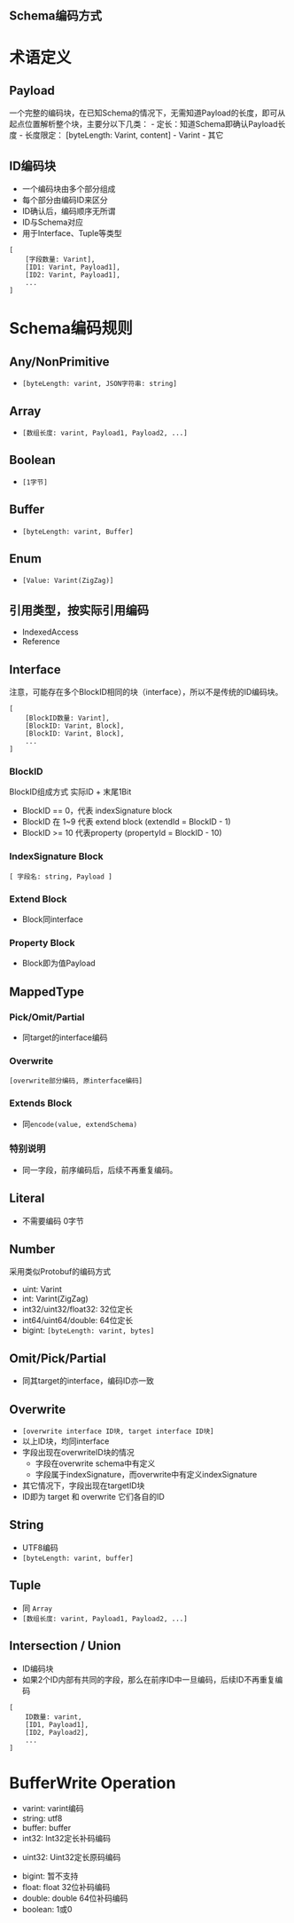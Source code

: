 Schema编码方式
---

# 术语定义

## Payload
一个完整的编码块，在已知Schema的情况下，无需知道Payload的长度，即可从起点位置解析整个块，主要分以下几类：
    - 定长：知道Schema即确认Payload长度
    - 长度限定： [byteLength: Varint, content]
    - Varint
    - 其它

## ID编码块
- 一个编码块由多个部分组成
- 每个部分由编码ID来区分
- ID确认后，编码顺序无所谓
- ID与Schema对应
- 用于Interface、Tuple等类型
```
[
    [字段数量: Varint],
    [ID1: Varint, Payload1],
    [ID2: Varint, Payload1],
    ...
]
```

# Schema编码规则

## Any/NonPrimitive
- `[byteLength: varint, JSON字符串: string]`

## Array
- `[数组长度: varint, Payload1, Payload2, ...]`

## Boolean
- `[1字节]`

## Buffer
- `[byteLength: varint, Buffer]`

## Enum
- `[Value: Varint(ZigZag)]`

## 引用类型，按实际引用编码
- IndexedAccess
- Reference

## Interface
注意，可能存在多个BlockID相同的块（interface），所以不是传统的ID编码块。
```
[
    [BlockID数量: Varint],
    [BlockID: Varint, Block],
    [BlockID: Varint, Block],
    ...
]
```

### BlockID
BlockID组成方式 实际ID + 末尾1Bit
- BlockID == 0，代表 indexSignature block
- BlockID 在 1~9 代表 extend block (extendId = BlockID - 1)
- BlockID >= 10 代表property (propertyId = BlockID - 10)

### IndexSignature Block
```
[ 字段名: string, Payload ]
```

### Extend Block
- Block同interface

### Property Block
- Block即为值Payload

## MappedType
### Pick/Omit/Partial
- 同target的interface编码

### Overwrite
```
[overwrite部分编码, 原interface编码]
```

### Extends Block
- 同`encode(value, extendSchema)`

### 特别说明
- 同一字段，前序编码后，后续不再重复编码。

## Literal
- 不需要编码 0字节

## Number
采用类似Protobuf的编码方式
- uint: Varint
- int: Varint(ZigZag)
- int32/uint32/float32: 32位定长
- int64/uint64/double: 64位定长
- bigint: `[byteLength: varint, bytes]`

## Omit/Pick/Partial
- 同其target的interface，编码ID亦一致

## Overwrite
- `[overwrite interface ID块, target interface ID块]`
- 以上ID块，均同interface
- 字段出现在overwriteID块的情况
    - 字段在overwrite schema中有定义
    - 字段属于indexSignature，而overwrite中有定义indexSignature
- 其它情况下，字段出现在targetID块
- ID即为 target 和 overwrite 它们各自的ID

## String
- UTF8编码
- `[byteLength: varint, buffer]`

## Tuple
- 同 `Array`
- `[数组长度: varint, Payload1, Payload2, ...]`

## Intersection / Union
- ID编码块
- 如果2个ID内部有共同的字段，那么在前序ID中一旦编码，后续ID不再重复编码
```
[
    ID数量: varint,
    [ID1, Payload1],
    [ID2, Payload2],
    ...
]
```

# BufferWrite Operation

- varint: varint编码
- string: utf8
- buffer: buffer
- int32: Int32定长补码编码
<!-- - int64: Int64定长补码编码 -->
- uint32: Uint32定长原码编码
<!-- - uint64: Uint64定长原码编码 -->
- bigint: 暂不支持
- float: float 32位补码编码
- double: double 64位补码编码
- boolean: 1或0
